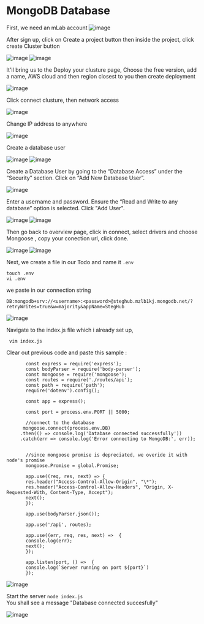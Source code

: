 # MongoDB Database

First, we need an mLab account
![image](image/atlas.jpg)

After sign up, click on Create a project button then inside the project, click create Cluster button

![image](image/project.jpg)
![image](image/create-clusture.jpg)

It'll bring us to the Deploy your clusture page, Choose the free version, add a name, AWS cloud and then region closest to you then create deployment

![image](image/deploy.jpg)

Click connect clusture, then network access

![image](image/connect.jpg)

Change IP address to anywhere

![image](image/IP.jpg)

Create a database user

![image](image/create.jpg)
![image](image/created.jpg)

Create a Database User by going to the “Database Access” under the “Security” section.
Click on “Add New Database User”.

![image](image/user.jpg)

Enter a username and password. Ensure the “Read and Write to any database” option is selected.
Click "Add User".

![image](image/user-c.jpg)
![image](image/week.jpg)

Then go back to overview page, click in connect, select drivers and choose Mongoose , copy your conection url, click done.

![image](image/overview.jpg)
![image](image/mongodb.jpg)

Next, we create a file in our Todo and name it `.env`

```
touch .env
vi .env
```

we paste in our connection string

```
DB:mongodb+srv://<username>:<password>@steghub.mzlb1kj.mongodb.net/?retryWrites=true&w=majority&appName=StegHub
```

![image](image/a.jpg)

Navigate to the index.js file which i already set up,

     vim index.js

Clear out previous code and paste this sample :

```
       const express = require('express');
       const bodyParser = require('body-parser');
       const mongoose = require('mongoose');
       const routes = require('./routes/api');
       const path = require('path');
       require('dotenv').config();

       const app = express();

       const port = process.env.PORT || 5000;

       //connect to the database
      mongoose.connect(process.env.DB)
     .then(() => console.log('Database connected successfully'))
     .catch(err => console.log('Error connecting to MongoDB:', err));


       //since mongoose promise is depreciated, we overide it with node's promise
       mongoose.Promise = global.Promise;

       app.use((req, res, next) => {
       res.header("Access-Control-Allow-Origin", "\*");
       res.header("Access-Control-Allow-Headers", "Origin, X-Requested-With, Content-Type, Accept");
       next();
       });

       app.use(bodyParser.json());

       app.use('/api', routes);

       app.use((err, req, res, next) =>  {
       console.log(err);
       next();
       });

       app.listen(port, () =>  {
       console.log(`Server running on port ${port}`)
       });
```

![image](image/index.jpg)

Start the server `node index.js`  
You shall see a message "Database connected succesfully"

![image](image/connected.jpg)
